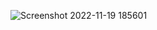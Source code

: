 
![Screenshot 2022-11-19 185601](https://user-images.githubusercontent.com/85480387/202853425-f3183b2c-47f7-4d48-b9ca-4bbb519f4dea.jpg)
